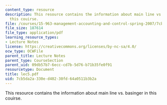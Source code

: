 ```yaml
---
content_type: resource
description: This resource contains the information about main line vs. basinger in
  this couirse.
file: /courses/15-963-management-accounting-and-control-spring-2007/7cb5da2a330ed40230fd64a0511b3b2a_lec5.pdf
file_size: 187614
file_type: application/pdf
learning_resource_types:
- Lecture Notes
license: https://creativecommons.org/licenses/by-nc-sa/4.0/
ocw_type: OCWFile
parent_title: Lecture Notes
parent_type: CourseSection
parent_uid: 09db57b7-6ecc-cd7b-5d76-b71b35fe0f91
resourcetype: Document
title: lec5.pdf
uid: 7cb5da2a-330e-d402-30fd-64a0511b3b2a
---
```

This resource contains the information about main line vs. basinger in this couirse.